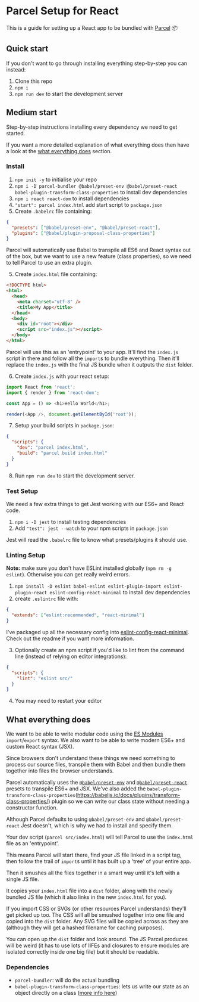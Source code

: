 # Parcel Setup for React

This is a guide for setting up a React app to be bundled with [Parcel](https://parceljs.org/) 📦

## Quick start

If you don't want to go through installing everything step-by-step you can instead:

1. Clone this repo
1. `npm i`
1. `npm run dev` to start the development server

## Medium start

Step-by-step instructions installing every dependency we need to get started.

If you want a more detailed explanation of what everything does then have a look at the [what everything does](#what-everything-does) section.

### Install

1.  `npm init -y` to initialise your repo
2.  `npm i -D parcel-bundler @babel/preset-env @babel/preset-react babel-plugin-transform-class-properties` to install dev dependencies
3.  `npm i react react-dom` to install dependencies
4.  `"start": parcel index.html` add start script to `package.json`
5.  Create `.babelrc` file containing:

```json
{
  "presets": ["@babel/preset-env", "@babel/preset-react"],
  "plugins": ["@babel/plugin-proposal-class-properties"]
}
```

Parcel will automatically use Babel to transpile all ES6 and React syntax out of the box, but we want to use a new feature (class properties), so we need to tell Parcel to use an extra plugin.

5.  Create `index.html` file containing:

```html
<!DOCTYPE html>
<html>
  <head>
    <meta charset="utf-8" />
    <title>My App</title>
  </head>
  <body>
    <div id="root"></div>
    <script src="index.js"></script>
  </body>
</html>
```

Parcel will use this as an 'entrypoint' to your app. It'll find the `index.js` script in there and follow all the `import`s to bundle everything. Then it'll replace the `index.js` with the final JS bundle when it outputs the `dist` folder.

6.  Create `index.js` with your react setup:

```js
import React from 'react';
import { render } from 'react-dom';

const App = () => <h1>Hello World</h1>;

render(<App />, document.getElementById('root'));
```

7. Setup your build scripts in `package.json`:

```json
{
  "scripts": {
    "dev": "parcel index.html",
    "build": "parcel build index.html"
  }
}
```

8. Run `npm run dev` to start the development server.

### Test Setup

We need a few extra things to get Jest working with our ES6+ and React code.

1.  `npm i -D jest` to install testing dependencies
2.  Add `"test": jest --watch` to your npm scripts in `package.json`

Jest will read the `.babelrc` file to know what presets/plugins it should use.

### Linting Setup

**Note:** make sure you don't have ESLint installed globally (`npm rm -g eslint`). Otherwise you can get really weird errors.

1.  `npm install -D eslint babel-eslint eslint-plugin-import eslint-plugin-react eslint-config-react-minimal` to install dev dependencies
2.  create `.eslintrc` file with:

```json
{
  "extends": ["eslint:recommended", "react-minimal"]
}
```

I've packaged up all the necessary config into [eslint-config-react-minimal](https://github.com/oliverjam/eslint-config-react-minimal). Check out the readme if you want more information.

3. Optionally create an npm script if you'd like to lint from the command line (instead of relying on editor integrations):

```json
{
  "scripts": {
    "lint": "eslint src/"
  }
}
```

4. You may need to restart your editor

## What everything does

We want to be able to write modular code using the [ES Modules](https://developer.mozilla.org/en-US/docs/Web/JavaScript/Reference/Statements/import) `import`/`export` syntax. We also want to be able to write modern ES6+ and custom React syntax (JSX).

Since browsers don't understand these things we need something to process our source files, transpile them with Babel and then bundle them together into files the browser understands.

Parcel automatically uses the [`@babel/preset-env`](https://babeljs.io/env/) and [`@babel/preset-react`](https://babeljs.io/docs/plugins/preset-react/) presets to transpile ES6+ and JSX. We've also added the `babel-plugin-transform-class-properties`(https://babeljs.io/docs/plugins/transform-class-properties/) plugin so we can write our class state without needing a constructor function.

Although Parcel defaults to using `@babel/preset-env` and `@babel/preset-react` Jest doesn't, which is why we had to install and specify them.

Your dev script (`parcel src/index.html`) will tell Parcel to use the `index.html` file as an 'entrypoint'.

This means Parcel will start there, find your JS file linked in a script tag, then follow the trail of `import`s until it has built up a 'tree' of your entire app.

Then it smushes all the files together in a smart way until it's left with a single JS file.

It copies your `index.html` file into a `dist` folder, along with the newly bundled JS file (which it also links in the new `index.html` for you).

If you import CSS or SVGs (or other resources Parcel understands) they'll get picked up too. The CSS will all be smushed together into one file and copied into the `dist` folder. Any SVG files will be copied across as they are (although they will get a hashed filename for caching purposes).

You can open up the `dist` folder and look around. The JS Parcel produces will be weird (it has to use lots of IIFEs and closures to ensure modules are isolated correctly inside one big file) but it should be readable.

### Dependencies

- `parcel-bundler`: will do the actual bundling
- `babel-plugin-transform-class-properties`: lets us write our state as an object directly on a class ([more info here](https://github.com/oliverjam/intro-react-workshop/blob/master/03-surpass-with-class/README.md#state))
